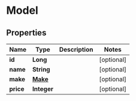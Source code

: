 
# Model

## Properties
Name | Type | Description | Notes
------------ | ------------- | ------------- | -------------
**id** | **Long** |  |  [optional]
**name** | **String** |  |  [optional]
**make** | [**Make**](.md) |  |  [optional]
**price** | **Integer** |  |  [optional]



